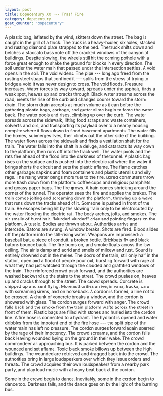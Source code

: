 ```yaml
---
layout: post
title: Dopecentury XX --- Trash Fire
category: dopecentury
goat_counter: "dopecentury" 
---
```


A plastic bag, inflated by the wind, skitters down the street. The bag is caught in the grill of a truck. The truck is a heavy-hauler, six axles, stacked and rusting diamond plate strapped to the bed. The truck shifts down and belches a staccato bass note off the cracked windows of the canyon of buildings. Despite slowing, the wheels still hit the coming pothole with a force great enough to shake the ground for blocks in every direction. The soil under the water main that passed under the intersection settles. A void opens in the soil. The void widens. The pipe --- long ago freed from the rusting steel straps that confined it --- splits from the stress of trying to bridge a void it was never design to cross. The void floods. Pressure increases. Water forces its way upward, spreads under the asphalt, finds a weak spot, heaves up and cracks through. Black water streams across the road, meets the rise of the curb and changes course toward the storm drain. The storm drain accepts as much volume as it can before the gathering plastic bags, garbage, and gutter slime begin to force the water back. The water pools and rises, climbing up over the curb. The water spreads across the sidewalk, lifting food scraps and waste containers, solvents and oils, and transporting its payload over to a nearby housing complex where it flows down to flood basement apartments. The water fills the homes, submerges lives, then climbs out the other side of the building. The water flows across the sidewalk and finds a ventilation shaft for the train. The water falls into the shaft in a deluge, and cataracts its way down to the platform, then runs off into the track well. The water pools and the rats flee ahead of the flood into the darkness of the tunnel. A plastic bag rises on the surface and is pushed into the electric rail where the water it brings shorts the circuit and sets the plastic aflame. The flame catches other garbage: napkins and foam containers and plastic utensils and oily rags. The rising water brings more fuel to the fire. Bored commuters throw more trash down from the platform: coffee cups and religious pamphlets and greasy paper bags. The fire grows. A train comes shrieking around the corner of the tunnel. The operator sees the fire and applies the brakes. The train comes jolting and screaming down the platform, throwing up a wave that runs down the tracks ahead of it. Someone is pushed in front of the train. He escapes being hit by the slowing train only to be electrocuted by the water flooding the electric rail. The body arches, jolts, and smokes. The air smells of burnt hair. "Murder! Murder!" cries and pointing fingers on the platform. A tussle. Bodies are thrown about. Authorities arrive and intercede. Batons are swung. A window breaks. Shots are fired. Blood slides off the platform into the still-rising water. Weapons are improvised: a baseball bat, a piece of conduit, a broken bottle. Brickbats fly and black batons bounce back. The fire burns on, and smoke floats across the low ceiling. The air is damp and acrid and smells of mildew and rust. Sound is entirely drowned out in the melee. The doors of the train, still only half in the station, open and a flood of people pour out, bursting forward with rage at what they had just watched through the clouded and graffitied windows of the train. The reinforced crowd push forward, and the authorities are washed backward up the stairs to the street. The crowd pushes on, heaves up and cracks through to the street. The crowd spreads. Concrete is chipped up and sent flying. More authorities arrive, in vans, trucks, cars with screaming sirens, and on horseback. A cordon is formed, a line not to be crossed. A chunk of concrete breaks a window, and the cordon is showered with glass. The cordon surges forward with anger. The crowd falls back and the smoke from the train platform wafts across the street in front of them. Plastic bags are filled with stones and hurled into the cordon line. A fire hose is connected to a hydrant. The hydrant is opened and water dribbles from the impotent end of the fire hose --- the split pipe of the water main has left no pressure. The cordon surges forward again spurred by the rage of their impotency. The crowd screams, and the cordon falls back leaving wounded laying on the ground in their wake. The crowd commandeer an approaching bus. It is parked between the cordon and the wounded and set aflame. Toxic black smoke billows up between the high buildings. The wounded are retrieved and dragged back into the crowd. The authorities bring in large loudspeakers over which they issue orders and threats. The crowd acquires their own loudspeakers from a nearby park party, and play loud music with a heavy beat back at the cordon.

Some in the crowd begin to dance. Inevitably, some in the cordon begin to dance too. Darkness falls, and the dance goes on by the light of the burning bus.



